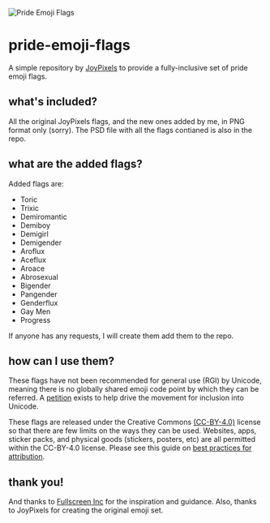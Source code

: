 ![Pride Emoji Flags](https://blog.joypixels.com/content/images/size/w1920/2019/06/9809.png)
# pride-emoji-flags
A simple repository by [JoyPixels](https://www.joypixels.com) to provide a fully-inclusive set of pride emoji flags.

## what's included?
All the original JoyPixels flags, and the new ones added by me, in PNG format only (sorry). The PSD file with all the flags contianed is also in the repo.

## what are the added flags?
Added flags are:
- Toric
- Trixic
- Demiromantic
- Demiboy
- Demigirl
- Demigender
- Aroflux
- Aceflux
- Aroace
- Abrosexual
- Bigender
- Pangender
- Genderflux
- Gay Men
- Progress

If anyone has any requests, I will create them add them to the repo.

## how can I use them?
These flags have not been recommended for general use (RGI) by Unicode, meaning there is
no globally shared emoji code point by which they can be referred. A [petition](https://www.change.org/p/pride-flag-emojis?recruiter=971295933&utm_source=share_petition&utm_medium=copylink)
exists to help drive the movement for inclusion into Unicode.

These flags are released under the Creative Commons [(CC-BY-4.0)](https://creativecommons.org/licenses/by/4.0/legalcode) 
license so that there are few limits
on the ways they can be used. Websites, apps, sticker packs, and physical goods (stickers, posters, etc) 
are all permitted within the CC-BY-4.0 license. Please see this guide on [best practices for attribution](https://wiki.creativecommons.org/wiki/Best_practices_for_attribution).

## thank you!
And thanks to [Fullscreen Inc](https://fullscreen.com/) for the inspiration and guidance. Also, thanks to JoyPixels for creating the original emoji set.
